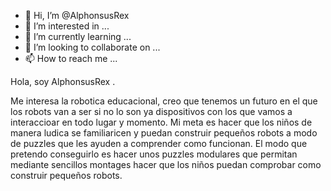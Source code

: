 - 👋 Hi, I’m @AlphonsusRex
- 👀 I’m interested in ...
- 🌱 I’m currently learning ...
- 💞️ I’m looking to collaborate on ...
- 📫 How to reach me ...

<!---
AlphonsusRex/AlphonsusRex is a ✨ special ✨ repository because its `README.md` (this file) appears on your GitHub profile.
You can click the Preview link to take a look at your changes.
--->
Hola, soy AlphonsusRex .

Me interesa la robotica educacional, creo que tenemos un futuro en el que los robots van a ser  si no lo son ya  dispositivos  con los que vamos a interaccioar 
en todo lugar y momento.
Mi meta es hacer que los niños de manera ludica se familiaricen  y puedan construir pequeños robots a modo de puzzles  que les ayuden  a comprender como funcionan.
El modo que pretendo conseguirlo es hacer unos  puzzles  modulares que permitan mediante sencillos montages hacer que los niños puedan comprobar como construir pequeños 
robots.




